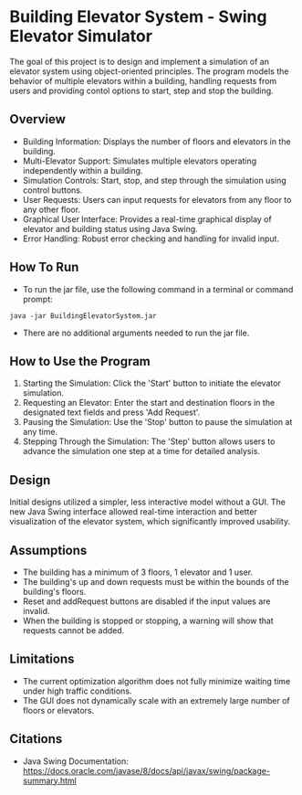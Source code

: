 # Building Elevator System - Swing Elevator Simulator

The goal of this project is to design and implement a simulation of an elevator system using object-oriented principles. The program models the behavior of multiple elevators within a building, handling requests from users and providing contol options to start, step and stop the building.

## Overview
- Building Information: Displays the number of floors and elevators in the building.
- Multi-Elevator Support: Simulates multiple elevators operating independently within a building.
- Simulation Controls: Start, stop, and step through the simulation using control buttons.
- User Requests: Users can input requests for elevators from any floor to any other floor.
- Graphical User Interface: Provides a real-time graphical display of elevator and building status using Java Swing.
- Error Handling: Robust error checking and handling for invalid input.

## How To Run

- To run the jar file, use the following command in a terminal or command prompt:
```
java -jar BuildingElevatorSystem.jar
```
- There are no additional arguments needed to run the jar file.

## How to Use the Program

1. Starting the Simulation: Click the 'Start' button to initiate the elevator simulation.
2. Requesting an Elevator: Enter the start and destination floors in the designated text fields and press 'Add Request'.
3. Pausing the Simulation: Use the 'Stop' button to pause the simulation at any time.
4. Stepping Through the Simulation: The 'Step' button allows users to advance the simulation one step at a time for detailed analysis.

## Design

Initial designs utilized a simpler, less interactive model without a GUI. The new Java Swing interface allowed real-time interaction and better visualization of the elevator system, which significantly improved usability.

## Assumptions

- The building has a minimum of 3 floors, 1 elevator and 1 user.
- The building's up and down requests must be within the bounds of the building's floors.
- Reset and addRequest buttons are disabled if the input values are invalid.
- When the building is stopped or stopping, a warning will show that requests cannot be added.

## Limitations

- The current optimization algorithm does not fully minimize waiting time under high traffic conditions.
- The GUI does not dynamically scale with an extremely large number of floors or elevators.

## Citations

- Java Swing Documentation: https://docs.oracle.com/javase/8/docs/api/javax/swing/package-summary.html


